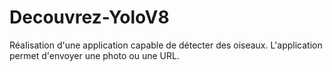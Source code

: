# Decouvrez-YoloV8

RéaIisation d'une application capable de détecter des oiseaux. L'application permet d'envoyer une photo ou une URL.
